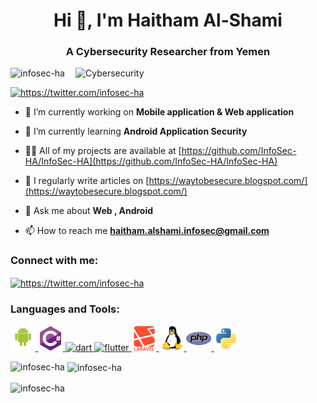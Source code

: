 <h1 align="center">Hi 👋, I'm Haitham Al-Shami</h1>
<h3 align="center">A Cybersecurity Researcher from Yemen</h3>
<img align="right" width="400" alt="Cybersecurity" src="https://media.licdn.com/dms/image/C5112AQF9a-hvzWn8uA/article-cover_image-shrink_600_2000/0/1574956586430?e=2147483647&v=beta&t=gJtNG2yyNA55hJa-1EQ_20QewBtVaz1oMq20GX4e_ic">

<p align="left"> <img src="https://komarev.com/ghpvc/?username=infosec-ha&label=Profile%20views&color=0e75b6&style=flat" alt="infosec-ha" /> </p>

<p align="left"> <a href="https://twitter.com/https://twitter.com/infosec-ha" target="blank"><img src="https://img.shields.io/twitter/follow/https://twitter.com/infosec-ha?logo=twitter&style=for-the-badge" alt="https://twitter.com/infosec-ha" /></a> </p>

- 🔭 I’m currently working on **Mobile application & Web application**

- 🌱 I’m currently learning **Android Application Security**

- 👨‍💻 All of my projects are available at [https://github.com/InfoSec-HA/InfoSec-HA](https://github.com/InfoSec-HA/InfoSec-HA)

- 📝 I regularly write articles on [https://waytobesecure.blogspot.com/](https://waytobesecure.blogspot.com/)

- 💬 Ask me about **Web , Android**

- 📫 How to reach me **haitham.alshami.infosec@gmail.com**

<h3 align="left">Connect with me:</h3>
<p align="left">
<a href="https://twitter.com/https://twitter.com/infosec-ha" target="blank"><img align="center" src="https://raw.githubusercontent.com/rahuldkjain/github-profile-readme-generator/master/src/images/icons/Social/twitter.svg" alt="https://twitter.com/infosec-ha" height="30" width="40" /></a>
</p>

<h3 align="left">Languages and Tools:</h3>
<p align="left"> <a href="https://developer.android.com" target="_blank" rel="noreferrer"> <img src="https://raw.githubusercontent.com/devicons/devicon/master/icons/android/android-original-wordmark.svg" alt="android" width="40" height="40"/> </a> <a href="https://www.w3schools.com/cs/" target="_blank" rel="noreferrer"> <img src="https://raw.githubusercontent.com/devicons/devicon/master/icons/csharp/csharp-original.svg" alt="csharp" width="40" height="40"/> </a> <a href="https://dart.dev" target="_blank" rel="noreferrer"> <img src="https://www.vectorlogo.zone/logos/dartlang/dartlang-icon.svg" alt="dart" width="40" height="40"/> </a> <a href="https://flutter.dev" target="_blank" rel="noreferrer"> <img src="https://www.vectorlogo.zone/logos/flutterio/flutterio-icon.svg" alt="flutter" width="40" height="40"/> </a> <a href="https://laravel.com/" target="_blank" rel="noreferrer"> <img src="https://raw.githubusercontent.com/devicons/devicon/master/icons/laravel/laravel-plain-wordmark.svg" alt="laravel" width="40" height="40"/> </a> <a href="https://www.linux.org/" target="_blank" rel="noreferrer"> <img src="https://raw.githubusercontent.com/devicons/devicon/master/icons/linux/linux-original.svg" alt="linux" width="40" height="40"/> </a> <a href="https://www.php.net" target="_blank" rel="noreferrer"> <img src="https://raw.githubusercontent.com/devicons/devicon/master/icons/php/php-original.svg" alt="php" width="40" height="40"/> </a> <a href="https://www.python.org" target="_blank" rel="noreferrer"> <img src="https://raw.githubusercontent.com/devicons/devicon/master/icons/python/python-original.svg" alt="python" width="40" height="40"/> </a> </p>

<p><img align="left" src="https://github-readme-stats.vercel.app/api/top-langs?username=infosec-ha&show_icons=true&locale=en&layout=compact" alt="infosec-ha" /></p>

<p>&nbsp;<img align="center" src="https://github-readme-stats.vercel.app/api?username=infosec-ha&show_icons=true&locale=en" alt="infosec-ha" /></p>

<p><img align="center" src="https://github-readme-streak-stats.herokuapp.com/?user=infosec-ha&" alt="infosec-ha" /></p>

